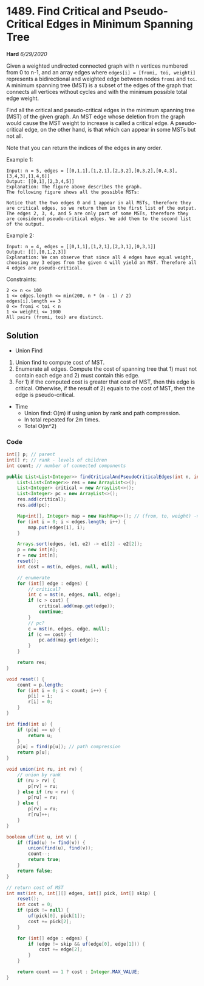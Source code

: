 # 1489. Find Critical and Pseudo-Critical Edges in Minimum Spanning Tree
**Hard** *6/29/2020*

Given a weighted undirected connected graph with n vertices numbered from 0 to n-1, and an array edges where `edges[i] = [fromi, toi, weighti]` represents a bidirectional and weighted edge between nodes `fromi` and `toi`. A minimum spanning tree (MST) is a subset of the edges of the graph that connects all vertices without cycles and with the minimum possible total edge weight.

Find all the critical and pseudo-critical edges in the minimum spanning tree (MST) of the given graph. An MST edge whose deletion from the graph would cause the MST weight to increase is called a critical edge. A pseudo-critical edge, on the other hand, is that which can appear in some MSTs but not all.

Note that you can return the indices of the edges in any order.



Example 1:
```
Input: n = 5, edges = [[0,1,1],[1,2,1],[2,3,2],[0,3,2],[0,4,3],[3,4,3],[1,4,6]]
Output: [[0,1],[2,3,4,5]]
Explanation: The figure above describes the graph.
The following figure shows all the possible MSTs:

Notice that the two edges 0 and 1 appear in all MSTs, therefore they are critical edges, so we return them in the first list of the output.
The edges 2, 3, 4, and 5 are only part of some MSTs, therefore they are considered pseudo-critical edges. We add them to the second list of the output.
```
Example 2:
```
Input: n = 4, edges = [[0,1,1],[1,2,1],[2,3,1],[0,3,1]]
Output: [[],[0,1,2,3]]
Explanation: We can observe that since all 4 edges have equal weight, choosing any 3 edges from the given 4 will yield an MST. Therefore all 4 edges are pseudo-critical.
```

Constraints:
```
2 <= n <= 100
1 <= edges.length <= min(200, n * (n - 1) / 2)
edges[i].length == 3
0 <= fromi < toi < n
1 <= weighti <= 1000
All pairs (fromi, toi) are distinct.
```

## Solution
- Union Find
1. Union find to compute cost of MST.
2. Enumerate all edges. Compute the cost of spanning tree that 1) must not contain each edge and 2) must contain this edge.
3. For 1) if the computed cost is greater that cost of MST, then this edge is critical. Otherwise, if the result of 2) equals to the cost of MST, then the edge is pseudo-critical.
- Time
  - Union find: O(m) if using union by rank and path compression.
  - In total repeated for 2m times.
  - Total O(m^2)

### Code
```Java
int[] p; // parent
int[] r; // rank - levels of children
int count; // number of connected components

public List<List<Integer>> findCriticalAndPseudoCriticalEdges(int n, int[][] edges) {
    List<List<Integer>> res = new ArrayList<>();
    List<Integer> critical = new ArrayList<>();
    List<Integer> pc = new ArrayList<>();
    res.add(critical);
    res.add(pc);

    Map<int[], Integer> map = new HashMap<>(); // (from, to, weight) -> index
    for (int i = 0; i < edges.length; i++) {
        map.put(edges[i], i);
    }

    Arrays.sort(edges, (e1, e2) -> e1[2] - e2[2]);
    p = new int[n];
    r = new int[n];
    reset();
    int cost = mst(n, edges, null, null);

    // enumerate
    for (int[] edge : edges) {
        // critical?
        int c = mst(n, edges, null, edge);
        if (c > cost) {
            critical.add(map.get(edge));
            continue;
        }
        // pc?
        c = mst(n, edges, edge, null);
        if (c == cost) {
            pc.add(map.get(edge));
        }
    }

    return res;
}

void reset() {
    count = p.length;
    for (int i = 0; i < count; i++) {
        p[i] = i;
        r[i] = 0;
    }
}

int find(int u) {
    if (p[u] == u) {
        return u;
    }
    p[u] = find(p[u]); // path compression
    return p[u];
}

void union(int ru, int rv) {
    // union by rank
    if (ru > rv) {
        p[rv] = ru;
    } else if (ru < rv) {
        p[ru] = rv;
    } else {
        p[rv] = ru;
        r[ru]++;
    }
}

boolean uf(int u, int v) {
    if (find(u) != find(v)) {
        union(find(u), find(v));
        count--;
        return true;
    }
    return false;
}

// return cost of MST
int mst(int n, int[][] edges, int[] pick, int[] skip) {
    reset();
    int cost = 0;
    if (pick != null) {
        uf(pick[0], pick[1]);
        cost += pick[2];
    }

    for (int[] edge : edges) {
        if (edge != skip && uf(edge[0], edge[1])) {
            cost += edge[2];
        }
    }

    return count == 1 ? cost : Integer.MAX_VALUE;
}
```
